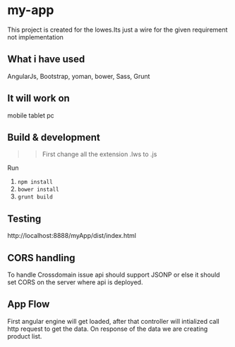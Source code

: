 # my-app

This project is created for the lowes.Its just a wire for the given requirement not implementation

## What i have used
AngularJs, Bootstrap, yoman, bower, Sass, Grunt

## It will work on

mobile tablet pc

## Build & development
>> First change all the extension .lws to .js 

Run
1. `npm install` 
2. `bower install` 
3. `grunt build`

## Testing

http://localhost:8888/myApp/dist/index.html

## CORS handling
To handle Crossdomain issue api should support JSONP or else it should set CORS on the server where api is deployed.

## App Flow

First angular engine will get loaded, after that controller will intialized call http request to get the data.
On response of the data we are creating product list.

